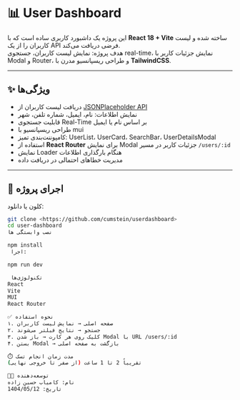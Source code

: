 # 📊 User Dashboard

این پروژه یک داشبورد کاربری ساده است که با **React 18 + Vite** ساخته شده و لیست کاربران را از یک API فرضی دریافت می‌کند.  
هدف پروژه: نمایش لیست کاربران، جستجوی real-time، نمایش جزئیات کاربر با Modal و Router، و طراحی ریسپانسیو مدرن با **TailwindCSS**.

---

## ✨ ویژگی‌ها

- دریافت لیست کاربران از [JSONPlaceholder API](https://jsonplaceholder.typicode.com/users)
- نمایش اطلاعات: نام، ایمیل، شماره تلفن، شهر
- قابلیت جستجوی Real-Time بر اساس نام یا ایمیل
- طراحی ریسپانسیو با mui
- کامپوننت‌بندی تمیز: UserList، UserCard، SearchBar، UserDetailsModal
- استفاده از **React Router** برای نمایش Modal جزئیات کاربر در مسیر `/users/:id`
- نمایش Loader هنگام بارگذاری اطلاعات
- مدیریت خطاهای احتمالی در دریافت داده

---
## 🚀 اجرای پروژه
 کلون یا دانلود:
```bash
git clone <https://github.com/cumstein/userdashboard>
cd user-dashboard
نصب وابستگی ها

npm install
 اجرا:

npm run dev

 تکنولوژی‌ها
React
Vite
MUI
React Router

✅ نحوه استفاده
۱. صفحه اصلی → نمایش لیست کاربران
۲. جستجو → نتایج فیلتر می‌شوند
۳. کلیک روی هر کارت → باز شدن Modal با URL /users/:id
۴. بستن Modal → بازگشت به صفحه اصلی

⏱️ مدت زمان انجام تسک
تقریباً 2 تا 1 ساعت (از صفر تا خروجی نهایی)

👨‍💻 توسعه‌دهنده
نام: کامیاب حسین زاده
تاریخ: 1404/05/12
